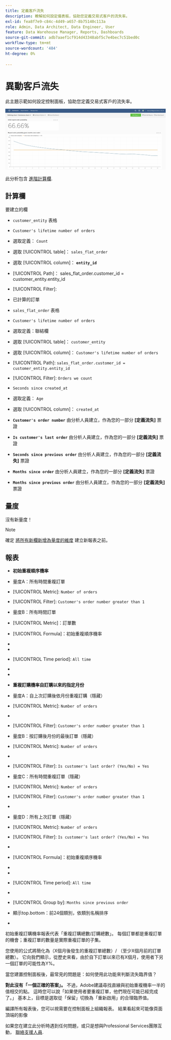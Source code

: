 ```yaml
---
title: 定義客戶流失
description: 瞭解如何設定儀表板，協助您定義交易式客戶的流失率。
exl-id: fea8f7e9-c84c-4d49-a657-8b75140c113a
role: Admin, Data Architect, Data Engineer, User
feature: Data Warehouse Manager, Reports, Dashboards
source-git-commit: adb7aaef1cf914d43348abf5c7e4bec7c51bed0c
workflow-type: tm+mt
source-wordcount: '484'
ht-degree: 0%

---
```


# 異動客戶流失

此主題示範如何設定控制面板，協助您定義交易式客戶的流失率。

![](../../assets/churn-deashboard.png)

此分析包含 [進階計算欄](../data-warehouse-mgr/adv-calc-columns.md).

## 計算欄

要建立的欄

* `customer_entity` 表格
* `Customer's lifetime number of orders`
* 選取定義： `Count`
* 選取 [!UICONTROL table]： `sales_flat_order`
* 選取 [!UICONTROL column]： **`entity_id`**
* [!UICONTROL Path]： sales_flat_order.customer_id = customer_entity.entity_id
* [!UICONTROL Filter]:
* 已計算的訂單

* `sales_flat_order` 表格
* `Customer's lifetime number of orders`
* 選取定義：聯結欄
* 選取 [!UICONTROL table]： `customer_entity`
* 選取 [!UICONTROL column]： `Customer's lifetime number of orders`
* [!UICONTROL Path]: `sales_flat_order.customer_id = customer_entity.entity_id`
* [!UICONTROL Filter]: `Orders we count`

* `Seconds since created_at`
* 選取定義： `Age`
* 選取 [!UICONTROL column]： `created_at`

* **`Customer's order number`** 由分析人員建立，作為您的一部分 **[定義流失]** 票證
* **`Is customer's last order`** 由分析人員建立，作為您的一部分 **[定義流失]** 票證
* **`Seconds since previous order`** 由分析人員建立，作為您的一部分 **[定義流失]** 票證
* **`Months since order`** 由分析人員建立，作為您的一部分 **[定義流失]** 票證
* **`Months since previous order`** 由分析人員建立，作為您的一部分 **[定義流失]** 票證

## 量度

沒有新量度！

>[!NOTE]
>
>確定 [將所有新欄新增為量度的維度](../data-warehouse-mgr/manage-data-dimensions-metrics.md) 建立新報表之前。

## 報表

* **初始重複順序機率**
* 量度A：所有時間重複訂單
* [!UICONTROL Metric]: `Number of orders`
* [!UICONTROL Filter]: `Customer's order number greater than 1`

* 量度B：所有時間訂單
* [!UICONTROL Metric]：訂單數

* [!UICONTROL Formula]：初始重複順序機率
* 
  [！UICONTROL公式]: `A/B`
* 
  [!UICONTROL Format]: `Percent`

* [!UICONTROL Time period]: `All time`
* 
  [!UICONTROL Interval]: `None`
* 
  [!UICONTROL Chart type]: `Scalar`

* **重複訂購機率自訂購以來的指定月份**
* 量度A：自上次訂購後依月份重複訂購（隱藏）
* [!UICONTROL Metric]: `Number of orders`
* 
  [!UICONTROL Perspective]: `Cumulative`
* [!UICONTROL Filter]: `Customer's order number greater than 1`

* 量度B：按訂購後月份的最後訂單（隱藏）
* [!UICONTROL Metric]: `Number of orders`
* 
  [!UICONTROL Perspective]: `Cumulative`
* [!UICONTROL Filter]: `Is customer's last order? (Yes/No) = Yes`

* 量度C：所有時間重複訂單（隱藏）
* [!UICONTROL Metric]: `Number of orders`
* [!UICONTROL Filter]: `Customer's order number greater than 1`

* 
  [！UICONTROL群組依據]: `Independent`

* 量度D：所有上次訂單（隱藏）
* [!UICONTROL Metric]: `Number of orders`
* [!UICONTROL Filter]: `Is customer's last order? (Yes/No) = Yes`

* 
  [！UICONTROL群組依據]: `Independent`

* [!UICONTROL Formula]：初始重複順序機率
* 
  [！UICONTROL公式]: `(C-A)/(C+D-A-B)`
* 
  [!UICONTROL Format]: `Percent`

* [!UICONTROL Time period]: `All time`
* 
  [!UICONTROL Interval]: `None`
* [!UICONTROL Group by]: `Months since previous order`
* 顯示top.bottom：前24個類別，依類別名稱排序

* 
  [!UICONTROL Chart type]: `Line`

初始重複訂購機率報表代表「重複訂購總數/訂購總數」。 每個訂單都是重複訂單的機會；重複訂單的數量是實際重複訂單的子集。

您使用的公式將簡化為（X個月後發生的重複訂單總數）/ （至少X個月前的訂單總數）。 它向我們顯示，從歷史來看，由於自下訂單以來已有X個月，使用者下另一個訂單的可能性為Y%。

當您建置控制面板後，最常見的問題是：如何使用此功能來判斷流失臨界值？

**對此沒有「一個正確的答案」。** 不過，Adobe建議尋找直線與初始重複機率一半的值相交的點。 這時您可以說「如果使用者要重複訂單，他們現在可能已經完成了。」 基本上，目標是選取從「保留」切換為「重新啟用」的合理臨界值。

編譯所有報表後，您可以視需要在控制面板上組織報表。 結果看起來可能像頁面頂端的影像

如果您在建立此分析時遇到任何問題，或只是想與Professional Services團隊互動， [聯絡支援人員](https://experienceleague.adobe.com/docs/commerce-knowledge-base/kb/troubleshooting/miscellaneous/mbi-service-policies.html).
